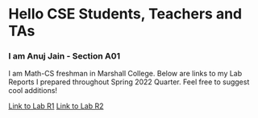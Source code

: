 # Hello CSE Students, Teachers and TAs
### I am Anuj Jain - Section A01
I am Math-CS freshman in Marshall College.
Below  are links to my Lab Reports I prepared throughout Spring 2022 Quarter.
Feel free to suggest cool additions!

[Link to Lab R1](lab-report-1.md)
[Link to Lab R2](lab-report-2.md)

